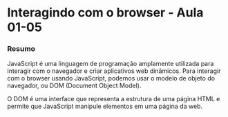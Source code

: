 <!--
Antes de publicar a issue, lembre-se de clicar na aba "Preview", para visualizar se a formatação está correta =)
-->

<!-- Escreva/insira as imagens após essa linha -->

# Interagindo com o browser - Aula 01-05

### Resumo

JavaScript é uma linguagem de programação amplamente utilizada para interagir com o navegador e criar aplicativos web dinâmicos. Para interagir com o browser usando JavaScript, podemos usar o modelo de objeto do navegador, ou DOM (Document Object Model).

O DOM é uma interface que representa a estrutura de uma página HTML e permite que JavaScript manipule elementos em uma página da web.
